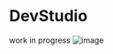 # DevStudio
work in progress
![image](https://github.com/kachbit/devstudio/assets/59241904/de6411ef-fcfd-475e-a604-0f3f9e410477)
